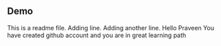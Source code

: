 ## Demo
This is a readme file.
Adding line.
Adding another line.
Hello Praveen You have created github account and you are in great learning path
